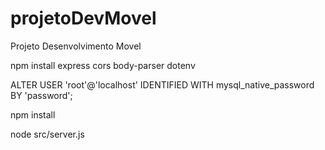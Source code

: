 # projetoDevMovel
Projeto Desenvolvimento Movel


npm install express cors body-parser dotenv


ALTER USER 'root'@'localhost' IDENTIFIED WITH mysql_native_password BY 'password';


npm install


node src/server.js
